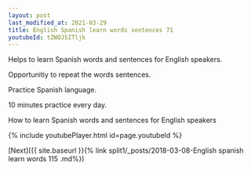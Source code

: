 ```yaml
---
layout: post
last_modified_at: 2021-03-29
title: English Spanish learn words sentences 71 
youtubeId: tZWOJ5ITljk
---
```

 
 
Helps to learn Spanish words and sentences for English speakers.

Opportunitiy to repeat the words sentences. 

Practice Spanish language. 
 
10 minutes practice every day. 
 
How to learn Spanish words and sentences for English speakers 
 
{% include youtubePlayer.html id=page.youtubeId %}
 
 
[Next]({{ site.baseurl }}{% link  split1/_posts/2018-03-08-English spanish learn words 115 .md%})
 
